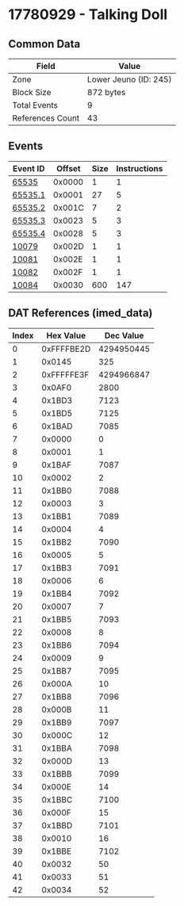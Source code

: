 # 17780929 - Talking Doll

## Common Data

| Field            | Value                 |
|------------------|-----------------------|
| Zone             | Lower Jeuno (ID: 245) |
| Block Size       | 872 bytes             |
| Total Events     | 9                     |
| References Count | 43                    |

## Events

| Event ID                | Offset   |   Size |   Instructions |
|-------------------------|----------|--------|----------------|
| [65535](./65535.md)     | 0x0000   |      1 |              1 |
| [65535.1](./65535.1.md) | 0x0001   |     27 |              5 |
| [65535.2](./65535.2.md) | 0x001C   |      7 |              2 |
| [65535.3](./65535.3.md) | 0x0023   |      5 |              3 |
| [65535.4](./65535.4.md) | 0x0028   |      5 |              3 |
| [10079](./10079.md)     | 0x002D   |      1 |              1 |
| [10081](./10081.md)     | 0x002E   |      1 |              1 |
| [10082](./10082.md)     | 0x002F   |      1 |              1 |
| [10084](./10084.md)     | 0x0030   |    600 |            147 |

## DAT References (imed_data)

|   Index | Hex Value   |   Dec Value |
|---------|-------------|-------------|
|       0 | 0xFFFFBE2D  |  4294950445 |
|       1 | 0x0145      |         325 |
|       2 | 0xFFFFFE3F  |  4294966847 |
|       3 | 0x0AF0      |        2800 |
|       4 | 0x1BD3      |        7123 |
|       5 | 0x1BD5      |        7125 |
|       6 | 0x1BAD      |        7085 |
|       7 | 0x0000      |           0 |
|       8 | 0x0001      |           1 |
|       9 | 0x1BAF      |        7087 |
|      10 | 0x0002      |           2 |
|      11 | 0x1BB0      |        7088 |
|      12 | 0x0003      |           3 |
|      13 | 0x1BB1      |        7089 |
|      14 | 0x0004      |           4 |
|      15 | 0x1BB2      |        7090 |
|      16 | 0x0005      |           5 |
|      17 | 0x1BB3      |        7091 |
|      18 | 0x0006      |           6 |
|      19 | 0x1BB4      |        7092 |
|      20 | 0x0007      |           7 |
|      21 | 0x1BB5      |        7093 |
|      22 | 0x0008      |           8 |
|      23 | 0x1BB6      |        7094 |
|      24 | 0x0009      |           9 |
|      25 | 0x1BB7      |        7095 |
|      26 | 0x000A      |          10 |
|      27 | 0x1BB8      |        7096 |
|      28 | 0x000B      |          11 |
|      29 | 0x1BB9      |        7097 |
|      30 | 0x000C      |          12 |
|      31 | 0x1BBA      |        7098 |
|      32 | 0x000D      |          13 |
|      33 | 0x1BBB      |        7099 |
|      34 | 0x000E      |          14 |
|      35 | 0x1BBC      |        7100 |
|      36 | 0x000F      |          15 |
|      37 | 0x1BBD      |        7101 |
|      38 | 0x0010      |          16 |
|      39 | 0x1BBE      |        7102 |
|      40 | 0x0032      |          50 |
|      41 | 0x0033      |          51 |
|      42 | 0x0034      |          52 |
